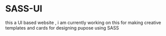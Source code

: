 # SASS-UI
this a UI based website , i am currently working on this for making creative templates and cards for designing pupose using SASS
